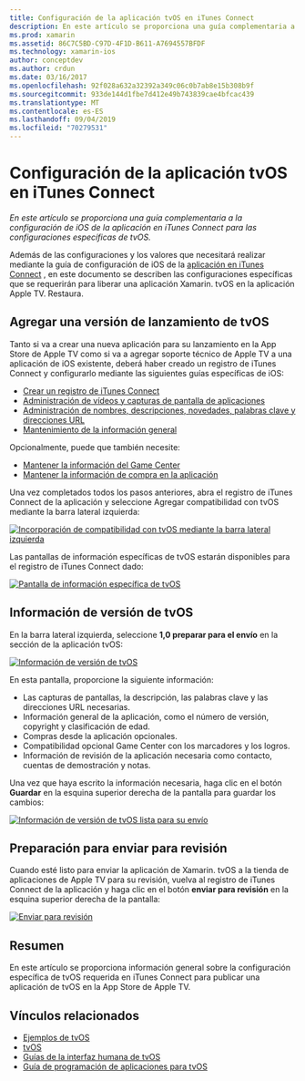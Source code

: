 ```yaml
---
title: Configuración de la aplicación tvOS en iTunes Connect
description: En este artículo se proporciona una guía complementaria a la configuración de iOS de la aplicación en iTunes Connect para las configuraciones específicas de tvOS.
ms.prod: xamarin
ms.assetid: 86C7C5BD-C97D-4F1D-B611-A7694557BFDF
ms.technology: xamarin-ios
author: conceptdev
ms.author: crdun
ms.date: 03/16/2017
ms.openlocfilehash: 92f028a632a32392a349c06c0b7ab8e15b308b9f
ms.sourcegitcommit: 933de144d1fbe7d412e49b743839cae4bfcac439
ms.translationtype: MT
ms.contentlocale: es-ES
ms.lasthandoff: 09/04/2019
ms.locfileid: "70279531"
---
```

# <a name="configure-your-tvos-app-in-itunes-connect"></a>Configuración de la aplicación tvOS en iTunes Connect

_En este artículo se proporciona una guía complementaria a la configuración de iOS de la aplicación en iTunes Connect para las configuraciones específicas de tvOS._


Además de las configuraciones y los valores que necesitará realizar mediante la guía de configuración de iOS de la [aplicación en iTunes Connect](~/ios/deploy-test/app-distribution/app-store-distribution/itunesconnect.md) , en este documento se describen las configuraciones específicas que se requerirán para liberar una aplicación Xamarin. tvOS en la aplicación Apple TV. Restaura.

<a name="Adding-a-tvOS-Release-Version" />

## <a name="adding-a-tvos-release-version"></a>Agregar una versión de lanzamiento de tvOS

Tanto si va a crear una nueva aplicación para su lanzamiento en la App Store de Apple TV como si va a agregar soporte técnico de Apple TV a una aplicación de iOS existente, deberá haber creado un registro de iTunes Connect y configurarlo mediante las siguientes guías específicas de iOS:

- [Crear un registro de iTunes Connect](~/ios/deploy-test/app-distribution/app-store-distribution/itunesconnect.md#creating)
- [Administración de vídeos y capturas de pantalla de aplicaciones](~/ios/deploy-test/app-distribution/app-store-distribution/itunesconnect.md#managing)
- [Administración de nombres, descripciones, novedades, palabras clave y direcciones URL](~/ios/deploy-test/app-distribution/app-store-distribution/itunesconnect.md#metadata)
- [Mantenimiento de la información general](~/ios/deploy-test/app-distribution/app-store-distribution/itunesconnect.md#general)

Opcionalmente, puede que también necesite:

- [Mantener la información del Game Center](~/ios/deploy-test/app-distribution/app-store-distribution/itunesconnect.md#game-center)
- [Mantener la información de compra en la aplicación](~/ios/deploy-test/app-distribution/app-store-distribution/itunesconnect.md#iap)

Una vez completados todos los pasos anteriores, abra el registro de iTunes Connect de la aplicación y seleccione Agregar compatibilidad con tvOS mediante la barra lateral izquierda:

[![](itunes-connect-images/connect01.png "Incorporación de compatibilidad con tvOS mediante la barra lateral izquierda")](itunes-connect-images/connect01.png#lightbox)

Las pantallas de información específicas de tvOS estarán disponibles para el registro de iTunes Connect dado:

[![](itunes-connect-images/connect02.png "Pantalla de información específica de tvOS")](itunes-connect-images/connect02.png#lightbox)

<a name="tvOS-Version-Information" />

## <a name="tvos-version-information"></a>Información de versión de tvOS

En la barra lateral izquierda, seleccione **1,0 preparar para el envío** en la sección de la aplicación tvOS:

[![](itunes-connect-images/connect03.png "Información de versión de tvOS")](itunes-connect-images/connect03.png#lightbox)

En esta pantalla, proporcione la siguiente información:

- Las capturas de pantallas, la descripción, las palabras clave y las direcciones URL necesarias.
- Información general de la aplicación, como el número de versión, copyright y clasificación de edad.
- Compras desde la aplicación opcionales.
- Compatibilidad opcional Game Center con los marcadores y los logros.
- Información de revisión de la aplicación necesaria como contacto, cuentas de demostración y notas.

Una vez que haya escrito la información necesaria, haga clic en el botón **Guardar** en la esquina superior derecha de la pantalla para guardar los cambios:

[![](itunes-connect-images/connect04.png "Información de versión de tvOS lista para su envío")](itunes-connect-images/connect04.png#lightbox)

<a name="Submitting-for-Review" />

## <a name="preparing-to-submit-for-review"></a>Preparación para enviar para revisión

Cuando esté listo para enviar la aplicación de Xamarin. tvOS a la tienda de aplicaciones de Apple TV para su revisión, vuelva al registro de iTunes Connect de la aplicación y haga clic en el botón **enviar para revisión** en la esquina superior derecha de la pantalla:

[![](itunes-connect-images/connect05.png "Enviar para revisión")](itunes-connect-images/connect05.png#lightbox)

<a name="Summary" />

## <a name="summary"></a>Resumen

En este artículo se proporciona información general sobre la configuración específica de tvOS requerida en iTunes Connect para publicar una aplicación de tvOS en la App Store de Apple TV.



## <a name="related-links"></a>Vínculos relacionados

- [Ejemplos de tvOS](https://docs.microsoft.com/samples/browse/?products=xamarin&term=Xamarin.iOS+tvOS)
- [tvOS](https://developer.apple.com/tvos/)
- [Guías de la interfaz humana de tvOS](https://developer.apple.com/tvos/human-interface-guidelines/)
- [Guía de programación de aplicaciones para tvOS](https://developer.apple.com/library/prerelease/tvos/documentation/General/Conceptual/AppleTV_PG/)
